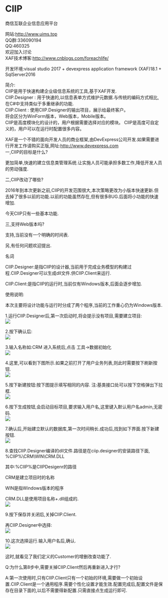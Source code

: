 # CIIP 
商信互联企业信息应用平台

网站:http://www.uims.top<BR>
QQ群:336090194<BR>
QQ:460325<BR>
欢迎加入讨论<BR>
XAF技术博客:http://www.cnblogs.com/foreachlife/<BR>

开发环境:visual studio 2017 + devexpress application framework (XAF)18.1 + SqlServer2016<BR>

简介:<BR>
CIIP是用于快速构建企业级信息系统的工具,基于XAF开发.<BR>
CIIP.Designer : 用于快速的,以信息表单方式维护元数据.与传统的编码方式相比,在C#中支持类似于多重继承的功能.<BR>
CIIP.Client : 使用CIIP.Designer的输出项目，展示给最终客户。<BR>
将会区分为WinForm版本，Web版本，Mobile版本。<BR>
CIIP是高度模块化的设计的，用户根据需要选择对应的模块。
CIIP是高度可自定义的，用户可以在运行时配置很多内容。


XAF是一个不错的面向开发人员的商业框架,由DevExpress公司开发.如果需要进行开发工作请购买正版,网址:http://www.devexpress.com <BR>
一,CIIP的目标是什么?

更加简单,快速的建立信息类管理系统.让实施人员可能承担多数工作,降低开发人员的劳动强度.

二,CIIP改动了哪些?

2016年到本次更新之前,CIIP的开发范围很大,本次策略更改为小版本快速更新.但去掉了很多以前的功能.以前的功能虽然存在,但有很多BUG.后面将小功能的快速增加.

今天CIIP只有一些基本功能.

三,支持Web版本吗?

支持,当前没有一个明确的时间表.

另,有任何问题欢迎提出.

名词

CIIP.Designer:是指CIIP的设计器,当前用于完成业务模型的构建过程.CIIP.Designer可以生成dll文件.供CIIP.Client来运行.

CIIP.Client:是指CIIP的运行时,当前仅有Windows版本,后面会逐步增加.

 

使用说明:

 

本次主要将设计功能与运行时分成了两个程序,当前的工作重心仍为Windows版本.

1.运行CIIP.Designer后,第一次启动时,将会提示没有项目,需要建立项目:
<br>
![](https://images2018.cnblogs.com/blog/669762/201809/669762-20180904113143790-2078829652.png)


2.按下确认后:
<br>
![](https://images2018.cnblogs.com/blog/669762/201809/669762-20180904113516172-1963524255.png)


3.输入名称如:CRM
进入系统后,点击 工具->数据初始化
<br>
![](https://images2018.cnblogs.com/blog/669762/201809/669762-20180904113648221-1142783986.png)


4.这里,可以看到下图所示.如果之前打开了用户业务列表,则此时需要按下刷新按钮.
<br>
![](https://images2018.cnblogs.com/blog/669762/201809/669762-20180904113821558-1167438408.png)


5.按下新建按钮:按下图提示填写相同的内容. 注:基类接口处可以按下空格弹出下拉框.
<br>
![](https://images2018.cnblogs.com/blog/669762/201809/669762-20180904114137804-1984351090.png)


6.按下生成按钮,会启动目标项目,要求输入用户名,这里键入默认用户名admin,无密码.
<br>
![](https://images2018.cnblogs.com/blog/669762/201809/669762-20180904115113417-1174592724.png)
 

7.确认后,开始建立默认的数据库,第一次时间稍长.成功后,找到如下界面.按下新建按钮.
<br>
![](https://images2018.cnblogs.com/blog/669762/201809/669762-20180904115337959-2065075769.png)


8.查找CIIP.Designer编译的dll文件.路径是在ciip.designer的安装路径下面,   %CIIP%\CRM\WIN\CRM.DLL

其中:%CIIP%是CIIPDesigenr的路径

CRM是建立项目时的名称

WIN是指Windows版本的程序

CRM.DLL是使用项目名称+.dll组成的.
<br>
![](https://images2018.cnblogs.com/blog/669762/201809/669762-20180904115552560-1385640971.png)


9.按下保存并关闭后,关掉CIIP.Client.

再CIIP.Designer中选择:<br>
![](https://images2018.cnblogs.com/blog/669762/201809/669762-20180904120032431-1995796218.png)


10.这次选择运行.输入用户名后,确认.
<br>
![](https://img2018.cnblogs.com/blog/669762/201809/669762-20180904120258685-1534004319.png)
 

这时,就看见了我们定义的Customer的增删改查功能了.

Q:为什么第8步中,需要关掉CIIP.Client然后再重新进入才行?

A:第一次使用时,只有CIIP.Client只有一个初始的环境,需要做一个初始设置.CIIP.Client是一个通用程序.需要个性化设置才能生效.配置完成后,配置文件是保存在目录下面的,以后不需要得新配置.只需直接点生成运行即可.
